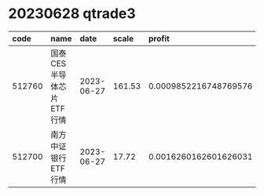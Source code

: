 
# 20230628 qtrade3
 | code | name | date | scale | profit | pattern | success_rate | success_cnt | fund_cnt | 
 | :----- | :----- | :----- | :----- | :----- | :----- | :----- | :----- | :----- | 
 | 512760 | 国泰CES半导体芯片ETF行情 | 2023-06-27 | 161.53 | 0.0009852216748769576 | 000011**** | 0.8461538461538461 | 11 | 13 | 
 | 512700 | 南方中证银行ETF行情 | 2023-06-27 | 17.72 | 0.0016260162601626031 | 1000001*** | 0.875 | 14 | 16 | 
